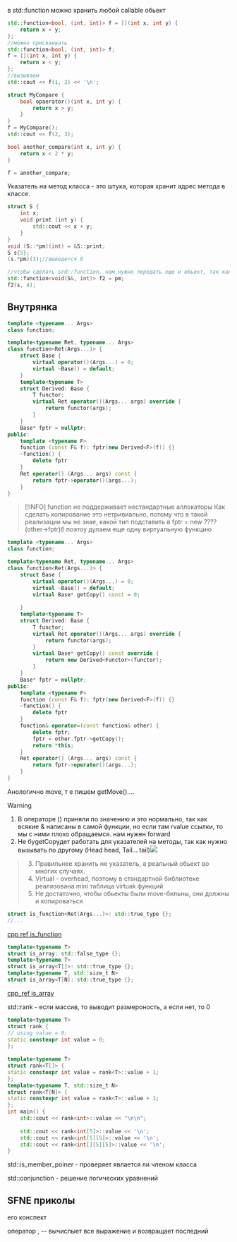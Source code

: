 в std::function можно хранить любой callable обьект
```C++
std::function<bool, (int, int)> f = [](int x, int y) {
	return x < y;
};
//можно присваивать
std::function<bool, (int, int)> f;
f = [](int x, int y) {
	return x < y;
};
//вызываем
std::cout << f(1, 2) << '\n';

struct MyCompare {
	bool opaerator()(int x, int y) {
		return x > y;
	}
}
f = MyCompare();
std::cout << f(2, 3);

bool another_compare(int x, int y) {
	return x < 2 * y;
}

f = another_compare;
```

Указатель на метод класса - это штука, которая хранит адрес метода в классе.
```C++
struct S {
	int x;
	void print (int y) {
		std::cout << x + y;
	}
}
void (S::*pm)(int) = &S::print;
S s{5};
(s.*pm)(3);//выведется 8

//чтобы сделать srd::function, нам нужно передать еще и обьект, так как непонятно от чего вызывать
std::function<void(S&, int)> f2 = pm;
f2(s, 4);
```

## Внутрянка
```C++
template <typename... Args>
class function;

template<typename Ret, typename... Args>
class function<Ret(Args...)> {
	struct Base {
		virtual operator()(Args...) = 0;
		virtual ~Base() = default;
	}
	template<typename T>
	struct Derived: Base {
		T functor;
		virtual Ret operator()(Args... args) override {
			return functor(args);
		}
	}
	Base* fptr = nullptr;
public:
	template <typename F> 
	function (const F& f): fptr(new Derived<F>(f)) {}
	~function() {
		delete fptr
	}
	Ret operator() (Args... args) const {
		return fptr->operator()(args...);
	}
}
```

> [!INFO]
> function не поддерживает нестандартные аллокаторы
> Как сделать копирование это нетривиально, потому что в такой реализации мы не знае, какой тип подставить в fptr = new ???? (other->fptr)б поэтоу дулаем еще одну виртуальную функцию

```C++
template <typename... Args>
class function;

template<typename Ret, typename... Args>
class function<Ret(Args...)> {
	struct Base {
		virtual operator()(Args...) = 0;
		virtual ~Base() = default;
		virtual Base* getCopy() const = 0;
		
	}
	template<typename T>
	struct Derived: Base {
		T functor;
		virtual Ret operator()(Args... args) override {
			return functor(args);
		}
		virtual Base* getCopy() const override {
			return new Derived<Functor>(functor);
		}
	}
	Base* fptr = nullptr;
public:
	template <typename F> 
	function (const F& f): fptr(new Derived<F>(f)) {}
	~function() {
		delete fptr
	}
	function& operator=(const function& other) {
		delete fptr;
		fptr = other.fptr->getCopy();
		return *this;
	}
	Ret operator() (Args... args) const {
		return fptr->operator()(args...);
	}
}
```
Анологично move, т е пишем getMove()....

>[!Warning]
> 1) В операторе () приняли по значению и это нормально, так как всякие & написаны в самой функции, но если там rvalue ссылки, то мы с ними плохо обращаемся. нам нужен forward
> 2) Не буgetCopyдет работать для указателей на методы, так как нужно вызывать по другому (Head head, Tail... tail)![](https://i.imgur.com/vuM1gNK.png)

> 3) Правильнее хранить не указатель, а реальный обьект во многих случаях.
> 4) Virtual - overhead, поэтому в стандартной библиотеке реализована mini таблица virtuak функций
> 5) Не достаточно, чтобы обьекты были move-бильны, они должны и копироваться

```C++
struct is_function<Ret(Args...)>: std::true_type {};
//...
```
[cpp ref is_function](https://en.cppreference.com/w/cpp/types/is_function)

```C++
template<typename T>
struct is_array: std::false_type {};
template<typename T>
struct is_array<T[]>: std::true_type {};
template<typename T, std::size_t N>
struct is_array<T[N]: std::true_type {};
```
[cpp_ref is_array](https://en.cppreference.com/w/cpp/types/is_array)

std::rank - если массив, то выводит размероность, а если нет, то 0
```C++
template<typename T>  
struct rank {  
// using value = 0;  
static constexpr int value = 0;  
};  
  
template<typename T>  
struct rank<T[]> {  
static constexpr int value = rank<T>::value + 1;  
};  
template<typename T, std::size_t N>  
struct rank<T[N]> {  
static constexpr int value = rank<T>::value + 1;  
};  
int main() {  
	std::cout << rank<int>::value << "\n\n";  
	
	std::cout << rank<int[5]>::value << '\n';  
	std::cout << rank<int[5][5]>::value << '\n';  
	std::cout << rank<int[][5][5]>::value << '\n';
}
```

std::is_member_poiner - проверяет явлается ли членом класса

std::conjunction - решение логических уравнений

## SFNE приколы
его конспект

оператор    ,     -- вычислыет все выражение и возвращает последний

